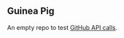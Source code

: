 Guinea Pig
---------

An empty repo to test [GitHub API calls](http://developer.github.com/v3/git). 
